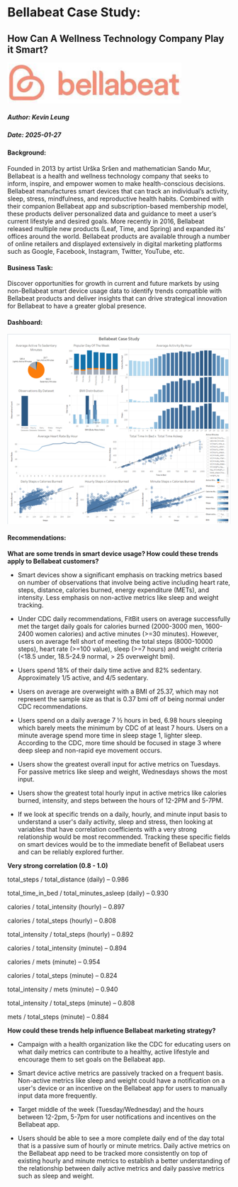 # Bellabeat Case Study: 
## How Can A Wellness Technology Company Play it Smart?

![bellabeat logo](./bellabeat_logo.png)

##### Author: Kevin Leung
##### Date: 2025-01-27

#### Background:
Founded in 2013 by artist Urška Sršen and mathematician Sando Mur, Bellabeat is a health and wellness technology company that seeks to inform, inspire, and empower women to make health-conscious decisions. Bellabeat manufactures smart devices that can track an individual’s activity, sleep, stress, mindfulness, and reproductive health habits. Combined with their companion Bellabeat app and subscription-based membership model, these products deliver personalized data and guidance to meet a user’s current lifestyle and desired goals. More recently in 2016, Bellabeat released multiple new products (Leaf, Time, and Spring) and expanded its’ offices around the world. Bellabeat products are available through a number of online retailers and displayed extensively in digital marketing platforms such as Google, Facebook, Instagram, Twitter, YouTube, etc. 

#### Business Task:
Discover opportunities for growth in current and future markets by using non-Bellabeat smart device usage data to identify trends compatible with Bellabeat products and deliver insights that can drive strategical innovation for Bellabeat to have a greater global presence.

#### Dashboard:
![bellabeat_dashboard](./bellabeat_dashboard.png)

#### Recommendations:
**What are some trends in smart device usage? How could these trends apply to Bellabeat customers?**

- Smart devices show a significant emphasis on tracking metrics based on number of observations that involve being active including heart rate, steps, distance, calories burned, energy expenditure (METs), and intensity. Less emphasis on non-active metrics like sleep and weight tracking.

- Under CDC daily recommendations, FitBit users on average successfully met the target daily goals for calories burned (2000-3000 men, 1600-2400 women calories) and active minutes (>=30 minutes). However, users on average fell short of meeting the total steps (8000-10000 steps), heart rate (>=100 value), sleep (>=7 hours) and weight criteria (<18.5 under, 18.5-24.9 normal, > 25 overweight bmi).

- Users spend 18% of their daily time active and 82% sedentary. Approximately 1/5 active, and 4/5 sedentary.

- Users on average are overweight with a BMI of 25.37, which may not represent the sample size as that is 0.37 bmi off of being normal under CDC recommendations.

- Users spend on a daily average 7 ½ hours in bed, 6.98 hours sleeping which barely meets the minimum by CDC of at least 7 hours. Users on a minute average spend more time in sleep stage 1, lighter sleep. According to the CDC, more time should be focused in stage 3 where deep sleep and non-rapid eye movement occurs.

- Users show the greatest overall input for active metrics on Tuesdays. For passive metrics like sleep and weight, Wednesdays shows the most input.

- Users show the greatest total hourly input in active metrics like calories burned, intensity, and steps between the hours of 12-2PM and 5-7PM.

- If we look at specific trends on a daily, hourly, and minute input basis to understand a user's daily activity, sleep and stress, then looking at variables that have correlation coefficients with a very strong relationship would be most recommended. Tracking these specific fields on smart devices would be to the immediate benefit of Bellabeat users and can be reliably explored further.

**Very strong correlation (0.8 - 1.0)**

total_steps / total_distance (daily) – 0.986

total_time_in_bed / total_minutes_asleep (daily) – 0.930

calories / total_intensity (hourly) – 0.897

calories / total_steps (hourly) – 0.808

total_intensity / total_steps (hourly) – 0.892

calories / total_intensity (minute) – 0.894

calories / mets (minute) – 0.954

calories / total_steps (minute) – 0.824

total_intensity / mets (minute) – 0.940

total_intensity / total_steps (minute) – 0.808

mets / total_steps (minute) – 0.884

**How could these trends help influence Bellabeat marketing strategy?**

- Campaign with a health organization like the CDC for educating users on what daily metrics can contribute to a healthy, active lifestyle and encourage them to set goals on the Bellabeat app.

- Smart device active metrics are passively tracked on a frequent basis. Non-active metrics like sleep and weight could have a notification on a user's device or an incentive on the Bellabeat app for users to manually input data more frequently.

- Target middle of the week (Tuesday/Wednesday) and the hours between 12-2pm, 5-7pm for user notifications and incentives on the Bellabeat app.

- Users should be able to see a more complete daily end of the day total that is a passive sum of hourly or minute metrics. Daily active metrics on the Bellabeat app need to be tracked more consistently on top of existing hourly and minute metrics to establish a better understanding of the relationship between daily active metrics and daily passive metrics such as sleep and weight.

